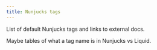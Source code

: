 ```yaml
---
title: Nunjucks tags
---
```


List of default Nunjucks tags and links to external docs.

Maybe tables of what a tag name is in Nunjucks vs Liquid.
